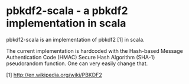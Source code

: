 pbkdf2-scala - a pbkdf2 implementation in scala
===================================================

pbkdf2-scala is an implementation of pbkdf2 [1] in scala.

The current implementation is hardcoded with the Hash-based Message Authentication Code (HMAC) Secure Hash Algorithm (SHA-1) pseudorandom function. One can very easily change that. 

[1] http://en.wikipedia.org/wiki/PBKDF2

